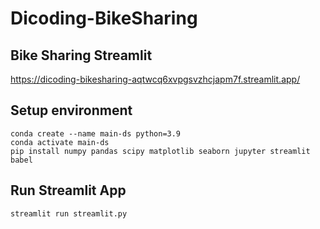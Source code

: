 # Dicoding-BikeSharing
## Bike Sharing Streamlit
https://dicoding-bikesharing-aqtwcq6xvpgsvzhcjapm7f.streamlit.app/

## Setup environment
```
conda create --name main-ds python=3.9
conda activate main-ds
pip install numpy pandas scipy matplotlib seaborn jupyter streamlit babel
```

## Run Streamlit App
```
streamlit run streamlit.py
```
